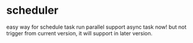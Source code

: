 # scheduler
easy way for schedule task run parallel
support async task now! but not trigger from current version, it will support in later version.
